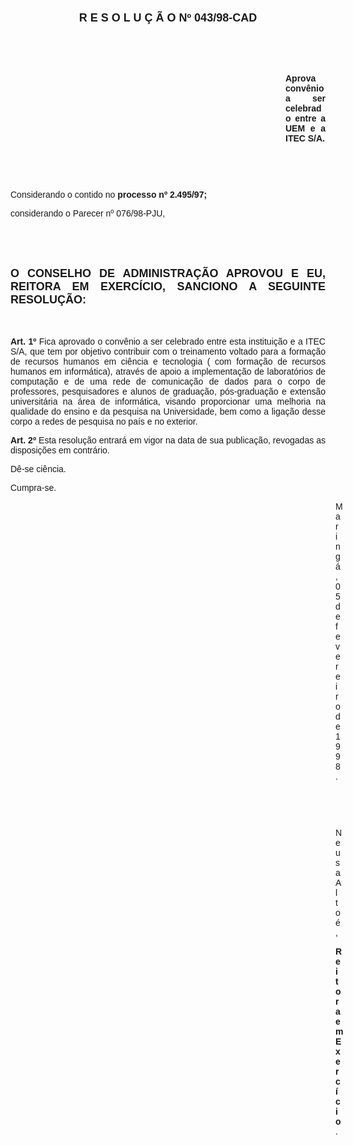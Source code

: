 <BODY>

<B><FONT FACE="Arial" SIZE=4><P ALIGN="CENTER"></P>
<P ALIGN="CENTER">R E S O L U &Ccedil; &Atilde; O   Nº 043/98-CAD</P>
</B></FONT><FONT FACE="Arial">
<P>&nbsp;</P>
<P>&nbsp;</P><DIR>
<DIR>
<DIR>
<DIR>
<DIR>
<DIR>
<DIR>
<DIR>
<DIR>
<DIR>
<DIR>

<B><P ALIGN="JUSTIFY">Aprova conv&ecirc;nio a ser celebrado entre a UEM e a ITEC S/A.</P>
</B>
<P>&nbsp;</P>
<P>&nbsp;</P></DIR>
</DIR>
</DIR>
</DIR>
</DIR>
</DIR>
</DIR>
</DIR>
</DIR>
</DIR>
</DIR>

<P ALIGN="JUSTIFY">&#9;&#9;Considerando o contido no <B>processo nº 2.495/97;</P>
</B><P ALIGN="JUSTIFY">&#9;&#9;considerando o Parecer nº 076/98-PJU,</P>
<P ALIGN="JUSTIFY"></P>
<P ALIGN="JUSTIFY">&nbsp;</P>
<P ALIGN="JUSTIFY">&nbsp;</P>
</FONT><B><FONT FACE="Arial" SIZE=4><P ALIGN="JUSTIFY">O CONSELHO DE ADMINISTRA&Ccedil;&Atilde;O APROVOU E EU, REITORA EM EXERC&Iacute;CIO, SANCIONO A SEGUINTE RESOLU&Ccedil;&Atilde;O:</P>
</B></FONT><FONT FACE="Arial"><P ALIGN="JUSTIFY"></P>
<P ALIGN="JUSTIFY">&nbsp;</P>
<P ALIGN="JUSTIFY">&#9;&#9;<B>Art. 1º </B>Fica aprovado o conv&ecirc;nio a ser celebrado entre esta institui&ccedil;&atilde;o e a ITEC S/A, que tem por objetivo contribuir com o treinamento voltado para a forma&ccedil;&atilde;o de recursos humanos em ci&ecirc;ncia e tecnologia ( com forma&ccedil;&atilde;o de recursos humanos em inform&aacute;tica), atrav&eacute;s de apoio a implementa&ccedil;&atilde;o de laborat&oacute;rios de computa&ccedil;&atilde;o e de uma rede de comunica&ccedil;&atilde;o de dados para o corpo de professores, pesquisadores e alunos de gradua&ccedil;&atilde;o, p&oacute;s-gradua&ccedil;&atilde;o e extens&atilde;o universit&aacute;ria na &aacute;rea de inform&aacute;tica, visando proporcionar uma melhoria na qualidade do ensino e da pesquisa na Universidade, bem como a liga&ccedil;&atilde;o desse corpo a redes de pesquisa no pa&iacute;s e no exterior.</P>
<P ALIGN="JUSTIFY">&#9;&#9;<B>Art. 2º</B> Esta resolu&ccedil;&atilde;o entrar&aacute; em vigor na data de sua publica&ccedil;&atilde;o, revogadas as disposi&ccedil;&otilde;es em contr&aacute;rio.</P>
<P>&#9;&#9;D&ecirc;-se ci&ecirc;ncia.</P>
<P>&#9;&#9;Cumpra-se.</P>
<DIR>
<DIR>
<DIR>
<DIR>
<DIR>
<DIR>
<DIR>
<DIR>
<DIR>
<DIR>
<DIR>
<DIR>
<DIR>

<P>Maring&aacute;, 05 de fevereiro de 1998.</P>

<P>&nbsp;</P>
<P>&nbsp;</P>
<P>Neusa Alto&eacute;,</P>
<B><P>Reitora em Exerc&iacute;cio</B>.</P></DIR>
</DIR>
</DIR>
</DIR>
</DIR>
</DIR>
</DIR>
</DIR>
</DIR>
</DIR>
</DIR>
</DIR>
</DIR>
</FONT></BODY>
